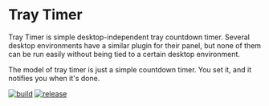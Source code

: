 # Tray Timer

Tray Timer is simple desktop-independent tray countdown timer.
Several desktop environments have a similar plugin for their panel, but none of them can be
run easily without being tied to a certain desktop environment.

The model of tray timer is just a simple countdown timer.
You set it, and it notifies you when it's done.

[![build](https://github.com/wjl/tray-timer/actions/workflows/build.yml/badge.svg)](https://github.com/wjl/tray-timer/actions/workflows/build.yml)
[![release](https://github.com/wjl/tray-timer/actions/workflows/release.yml/badge.svg)](https://github.com/wjl/tray-timer/actions/workflows/release.yml)
